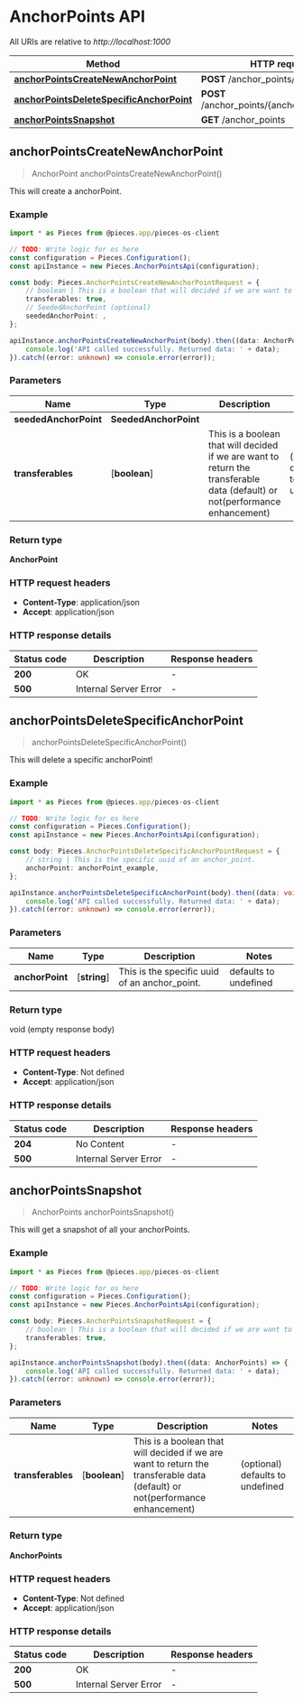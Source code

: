 # AnchorPoints API

All URIs are relative to *http://localhost:1000*

Method | HTTP request | Description
------------- | ------------- | -------------
[**anchorPointsCreateNewAnchorPoint**](AnchorPointsApi#anchorpointscreatenewanchorpoint) | **POST** /anchor_points/create | /anchor_points/create [POST]
[**anchorPointsDeleteSpecificAnchorPoint**](AnchorPointsApi#anchorpointsdeletespecificanchorpoint) | **POST** /anchor_points/\{anchor_point\}/delete | /anchor_points/\{anchor_point\}/delete [POST]
[**anchorPointsSnapshot**](AnchorPointsApi#anchorpointssnapshot) | **GET** /anchor_points | /anchor_points [GET]


## **anchorPointsCreateNewAnchorPoint**
> AnchorPoint anchorPointsCreateNewAnchorPoint()

This will create a anchorPoint.

### Example

```typescript
import * as Pieces from @pieces.app/pieces-os-client

// TODO: Write logic for os here
const configuration = Pieces.Configuration();
const apiInstance = new Pieces.AnchorPointsApi(configuration);

const body: Pieces.AnchorPointsCreateNewAnchorPointRequest = {
    // boolean | This is a boolean that will decided if we are want to return the transferable data (default) or not(performance enhancement) (optional)
    transferables: true,
    // SeededAnchorPoint (optional)
    seededAnchorPoint: ,
};

apiInstance.anchorPointsCreateNewAnchorPoint(body).then((data: AnchorPoint) => {
    console.log('API called successfully. Returned data: ' + data);
}).catch((error: unknown) => console.error(error));
```

### Parameters

Name | Type | Description  | Notes
------------- | ------------- | ------------- | -------------
 **seededAnchorPoint** | **SeededAnchorPoint**|  |
 **transferables** | [**boolean**] | This is a boolean that will decided if we are want to return the transferable data (default) or not(performance enhancement) | (optional) defaults to undefined


### Return type

**AnchorPoint**

### HTTP request headers

- **Content-Type**: application/json
- **Accept**: application/json


### HTTP response details
| Status code | Description | Response headers |
|-------------|-------------|------------------|
**200** | OK |  -  |
**500** | Internal Server Error |  -  |



## **anchorPointsDeleteSpecificAnchorPoint**
> anchorPointsDeleteSpecificAnchorPoint()

This will delete a specific anchorPoint!

### Example

```typescript
import * as Pieces from @pieces.app/pieces-os-client

// TODO: Write logic for os here
const configuration = Pieces.Configuration();
const apiInstance = new Pieces.AnchorPointsApi(configuration);

const body: Pieces.AnchorPointsDeleteSpecificAnchorPointRequest = {
    // string | This is the specific uuid of an anchor_point.
    anchorPoint: anchorPoint_example,
};

apiInstance.anchorPointsDeleteSpecificAnchorPoint(body).then((data: void (empty response body)) => {
    console.log('API called successfully. Returned data: ' + data);
}).catch((error: unknown) => console.error(error));
```

### Parameters

Name | Type | Description  | Notes
------------- | ------------- | ------------- | -------------
 **anchorPoint** | [**string**] | This is the specific uuid of an anchor_point. | defaults to undefined


### Return type

void (empty response body)

### HTTP request headers

- **Content-Type**: Not defined
- **Accept**: application/json


### HTTP response details
| Status code | Description | Response headers |
|-------------|-------------|------------------|
**204** | No Content |  -  |
**500** | Internal Server Error |  -  |



## **anchorPointsSnapshot**
> AnchorPoints anchorPointsSnapshot()

This will get a snapshot of all your anchorPoints.

### Example

```typescript
import * as Pieces from @pieces.app/pieces-os-client

// TODO: Write logic for os here
const configuration = Pieces.Configuration();
const apiInstance = new Pieces.AnchorPointsApi(configuration);

const body: Pieces.AnchorPointsSnapshotRequest = {
    // boolean | This is a boolean that will decided if we are want to return the transferable data (default) or not(performance enhancement) (optional)
    transferables: true,
};

apiInstance.anchorPointsSnapshot(body).then((data: AnchorPoints) => {
    console.log('API called successfully. Returned data: ' + data);
}).catch((error: unknown) => console.error(error));
```

### Parameters

Name | Type | Description  | Notes
------------- | ------------- | ------------- | -------------
 **transferables** | [**boolean**] | This is a boolean that will decided if we are want to return the transferable data (default) or not(performance enhancement) | (optional) defaults to undefined


### Return type

**AnchorPoints**

### HTTP request headers

- **Content-Type**: Not defined
- **Accept**: application/json


### HTTP response details
| Status code | Description | Response headers |
|-------------|-------------|------------------|
**200** | OK |  -  |
**500** | Internal Server Error |  -  |




